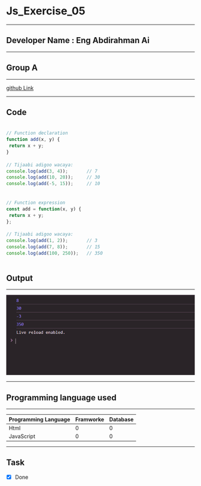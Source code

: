 
 # Js_Exercise_05
 
 ***
 
 ## Developer Name : Eng Abdirahman Ai
 
 ***
 
 ## Group A
 
 ***
 [github Link](https://github.com/engai2025/All-js)
 
 ***
 
 ## Code
 
 ~~~ Javascript
 
// Function declaration
function add(x, y) {
  return x + y;
}

// Tijaabi adigoo wacaya:
console.log(add(3, 4));       // 7
console.log(add(10, 20));     // 30
console.log(add(-5, 15));     // 10


// Function expression
const add = function(x, y) {
  return x + y;
};

// Tijaabi adigoo wacaya:
console.log(add(1, 2));       // 3
console.log(add(7, 8));       // 15
console.log(add(100, 250));   // 350

 
 
 ~~~
 
 
  
 
 ## Output
 
 ***
 ![Output The Code](../05-Exercise/Assets/Capture.PNG)
 ***
 
  
 
 ## Programming language used
 
 ***
 
 |Programming Language |Framworke | Database
 |:-------------------|:----------|:--------
 |Html                |0          |0
 |JavaScript          |0          |0
 
 ***
 
 ## Task
 
 - [x] Done
 